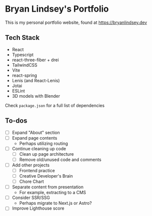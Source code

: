 # Bryan Lindsey's Portfolio

This is my personal portfolio website, found at https://bryanlindsey.dev

## Tech Stack

- React
- Typescript
- react-three-fiber + drei
- TailwindCSS
- Vite
- react-spring
- Lenis (and React-Lenis)
- Jotai
- ESLint
- 3D models with Blender

Check `package.json` for a full list of dependencies

## To-dos

- [ ] Expand "About" section
- [ ] Expand page contents
  - Perhaps utilizing routing
- [ ] Continue cleaning up code
  - [ ] Clean up page architecture
  - [ ] Remove old/unused code and comments
- [ ] Add other projects
  - [ ] Frontend practice
  - [ ] Creative Developer's Brain
  - [ ] Chore Chart
- [ ] Separate content from presentation
  - For example, extracting to a CMS
- [ ] Consider SSR/SSG
  - Perhaps migrate to Next.js or Astro?
- [ ] Improve Lighthouse score
